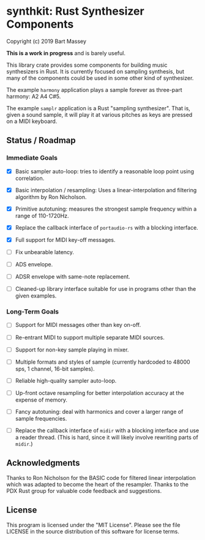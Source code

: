 # synthkit: Rust Synthesizer Components
Copyright (c) 2019 Bart Massey

**This is a work in progress** and is barely useful.

This library crate provides some components for building
music synthesizers in Rust. It is currently focused on
sampling synthesis, but many of the components could be used
in some other kind of synthesizer.

The example `harmony` application plays a sample forever as
three-part harmony: A2 A4 C#5.

The example `samplr` application is a Rust "sampling
synthesizer". That is, given a sound sample, it will play it
at various pitches as keys are pressed on a MIDI keyboard.

## Status / Roadmap

### Immediate Goals

* [x] Basic sampler auto-loop: tries to identify a
  reasonable loop point using correlation.

* [x] Basic interpolation / resampling: Uses a
  linear-interpolation and filtering algorithm by
  Ron Nicholson.

* [x] Primitive autotuning: measures the strongest sample
  frequency within a range of 110-1720Hz.

* [x] Replace the callback interface of `portaudio-rs` with a
  blocking interface.

* [x] Full support for MIDI key-off messages.

* [ ] Fix unbearable latency.

* [ ] ADS envelope.

* [ ] ADSR envelope with same-note replacement.

* [ ] Cleaned-up library interface suitable for use in
  programs other than the given examples.

### Long-Term Goals

* [ ] Support for MIDI messages other than key on-off.

* [ ] Re-entrant MIDI to support multiple separate MIDI
  sources.

* [ ] Support for non-key sample playing in mixer.

* [ ] Multiple formats and styles of sample (currently hardcoded
  to 48000 sps, 1 channel, 16-bit samples).

* [ ] Reliable high-quality sampler auto-loop.

* [ ] Up-front octave resampling for better interpolation
  accuracy at the expense of memory.

* [ ] Fancy autotuning: deal with harmonics and cover a
  larger range of sample frequencies.

* [ ] Replace the callback interface of `midir` with a
  blocking interface and use a reader thread. (This is hard,
  since it will likely involve rewriting parts of `midir`.)

## Acknowledgments

Thanks to Ron Nicholson for the BASIC code for filtered
linear interpolation which was adapted to become the heart
of the resampler. Thanks to the PDX Rust group for valuable
code feedback and suggestions.

## License

This program is licensed under the "MIT License".  Please
see the file LICENSE in the source distribution of this
software for license terms.
